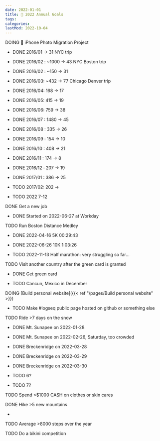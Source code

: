 ```yaml
---
date: 2022-01-01
title: 🔆 2022 Annual Goals
tags:
categories:
lastMod: 2022-10-04
---
```



DOING 📲 iPhone Photo Migration Project


  + DONE 2016/01 -> 31 NYC trip


  + DONE 2016/02 : ~1000 -> 43 NYC Boston trip

  + DONE 2016/02 : ~150 -> 31

  + DONE 2016/03: ~432 -> 77 Chicago Denver trip

  + DONE 2016/04:  168 -> 17

  + DONE 2016/05:  415 -> 19

  + DONE 2016/06: 759 -> 38

  + DONE 2016/07 : 1480 -> 45


  + DONE 2016/08 : 335 -> 26


  + DONE 2016/09 : 154 -> 10


  + DONE 2016/10 : 408 -> 21

  + DONE 2016/11 : 174 -> 8


  + DONE 2016/12 : 207 -> 19

  + DONE 2017/01 : 386 -> 25

  + TODO 2017/02: 202 ->

  + TODO 2022 7-12

DONE Get a new job


  + DONE Started on 2022-06-27 at Workday

TODO Run Boston Distance Medley



  + DONE 2022-04-16 5K 00:29:43

  + DONE 2022-06-26 10K 1:03:26


  + TODO 2022-11-13 Half marathon: very struggling so far...

TODO Visit another country after the green card is granted


  + DONE Get green card

  + TODO Cancun, Mexico in December

DOING [Build personal website]({{< ref "/pages/Build personal website" >}})


  + TODO Make #logseq public page hosted on github or something else

TODO Ride >7 days on the snow



  + DONE Mt. Sunapee on 2022-01-28

  + DONE Mt. Sunapee on 2022-02-26, Saturday, too crowded

  + DONE Breckenridge on 2022-03-28

  + DONE Breckenridge on 2022-03-29

  + DONE Breckenridge on 2022-03-30

  + TODO 6?

  + TODO 7?

TODO Spend <$1000 CASH on clothes or skin cares

DONE Hike >5 new mountains


  + 

TODO Average >8000 steps over the year

TODO Do a bikini competition
